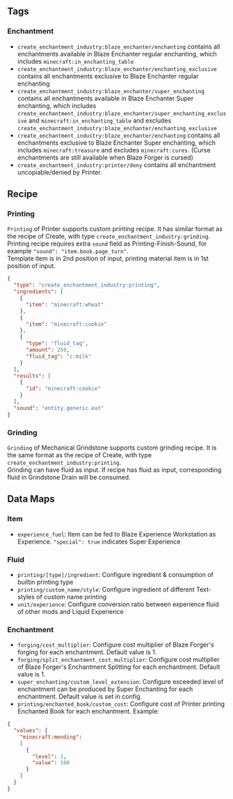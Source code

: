 ## Tags
### Enchantment
* `create_enchantment_industry:blaze_enchanter/enchanting` contains all enchantments available in Blaze Enchanter regular enchanting, which includes `minecraft:in_enchanting_table`
* `create_enchantment_industry:blaze_enchanter/enchanting_exclusive` contains all enchantments exclusive to Blaze Enchanter regular enchanting
* `create_enchantment_industry:blaze_enchanter/super_enchanting` contains all enchantments available in Blaze Enchanter Super enchanting, which includes `create_enchantment_industry:blaze_enchanter/super_enchanting_exclusive` and `minecraft:in_enchanting_table` and excludes `create_enchantment_industry:blaze_enchanter/enchanting_exclusive`
* `create_enchantment_industry:blaze_enchanter/enchanting` contains all enchantments exclusive to Blaze Enchanter Super enchanting, which includes `minecraft:treasure` and excludes `minecraft:cures`. (Curse enchantments are still available when Blaze Forger is cursed)
* `create_enchantment_industry:printer/deny` contains all enchantment uncopiable/denied by Printer.

## Recipe
###  Printing
`Printing` of Printer supports custom printing recipe. It has similar format as the recipe of Create, with type `create_enchantment_industry:grinding`. Printing recipe requires extra `sound` field as Printing-Finish-Sound, for example `"sound": "item.book.page_turn"`.   
Template item is in 2nd position of input, printing material item is in 1st position of input.
```json
{
  "type": "create_enchantment_industry:printing",
  "ingredients": [
    {
      "item": "minecraft:wheat"
    },
    {
      "item": "minecraft:cookie"
    },
    {
      "type": "fluid_tag",
      "amount": 250,
      "fluid_tag": "c:milk"
    }
  ],
  "results": [
    {
      "id": "minecraft:cookie"
    }
  ],
  "sound": "entity.generic.eat"
}
```
### Grinding
`Grinding` of Mechanical Grindstone supports custom grinding recipe. It is the same format as the recipe of Create, with type `create_enchantment_industry:printing`.   
Grinding can have fluid as input. If recipe has fluid as input, corresponding fluid in Grindstone Drain will be consumed.

## Data Maps
### Item
* `experience_fuel`: Item can be fed to Blaze Experience Workstation as Experience. `"special": true` indicates Super Experience

### Fluid
* `printing/[type]/ingredient`: Configure ingredient & consumption of builtin printing type
* `printing/custom_name/style`: Configure ingredient of different Text-styles of custom name printing
* `unit/experience`: Configure conversion ratio between experience fluid of other mods and Liquid Experience

### Enchantment
* `forging/cost_multiplier`: Configure cost multiplier of Blaze Forger's forging for each enchantment. Default value is 1.
* `forging/split_enchantment_cost_multiplier`: Configure cost multiplier of Blaze Forger's Enchantment Splitting for each enchantment. Default value is 1.
* `super_enchanting/custom_level_extension`: Configure exceeded level of enchantment can be produced by Super Enchanting for each enchantment. Default value is set in config.
* `printing/enchanted_book/custom_cost`: Configure cost of Printer printing Enchanted Book for each enchantment. Example:
````json
{
  "values": {
    "minecraft:mending": 
    [
      {
        "level": 1,
        "value": 100
      }
    ]
  }
}
````